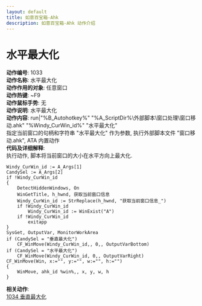 ```yaml
---
layout: default
title: 如意百宝箱-Ahk
description: 如意百宝箱-Ahk 动作介绍
---
```

<link rel="stylesheet" href="../actions/css/atom-one-light.min.css">
<script src="../actions/js/highlight.min.js"></script>
<script>hljs.highlightAll();</script>

# [](#header-2) 水平最大化
**动作编号**: 1033  
**动作名称**: 水平最大化  
**动作作用的对象**: 任意窗口  
**动作热键**: ~F9  
**动作鼠标手势**: 无  
**动作说明**: 水平最大化  
**动作内容**: run|"%B_Autohotkey%" "%A_ScriptDir%\外部脚本\窗口处理\窗口移动.ahk" "%Windy_CurWin_id%" "水平最大化"  
指定当前窗口的句柄和字符串 "水平最大化" 作为参数, 执行外部脚本文件 "窗口移动.ahk", ATA 内置动作  
**代码及详细解释**:  
执行动作, 脚本将当前窗口的大小在水平方向上最大化.  
```Autohotkey
Windy_CurWin_id := A_Args[1]
CandySel := A_Args[2]
if !Windy_CurWin_id
{
	DetectHiddenWindows, On
	WinGetTitle, h_hwnd, 获取当前窗口信息
	Windy_CurWin_id := StrReplace(h_hwnd, "获取当前窗口信息_")
	if !Windy_CurWin_id
		Windy_CurWin_id := WinExist("A")
	if !Windy_CurWin_id
		exitapp
}
SysGet, OutputVar, MonitorWorkArea
if (CandySel = "垂直最大化")
	CF_WinMove(Windy_CurWin_id,, 0,, OutputVarBottom)
if (CandySel = "水平最大化")
	CF_WinMove(Windy_CurWin_id, 0,, OutputVarRight)
CF_WinMove(Win, x:="", y:="", w:="", h:="")
{
	WinMove, ahk_id %win%,, x, y, w, h
}
```
**相关动作**:  
[1034 垂直最大化](1034.md)  